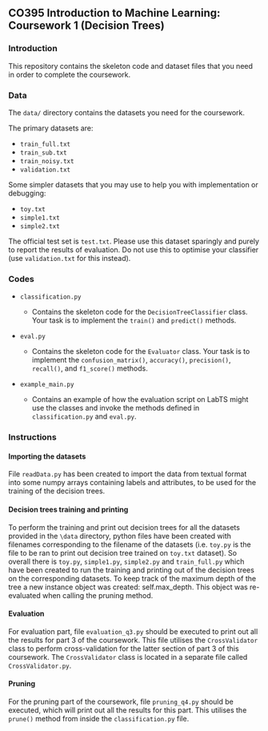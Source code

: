 ## CO395 Introduction to Machine Learning: Coursework 1 (Decision Trees)

### Introduction

This repository contains the skeleton code and dataset files that you need 
in order to complete the coursework.

### Data

The ``data/`` directory contains the datasets you need for the coursework.

The primary datasets are:
- ``train_full.txt``
- ``train_sub.txt``
- ``train_noisy.txt``
- ``validation.txt``

Some simpler datasets that you may use to help you with implementation or 
debugging:
- ``toy.txt``
- ``simple1.txt``
- ``simple2.txt``

The official test set is ``test.txt``. Please use this dataset sparingly and 
purely to report the results of evaluation. Do not use this to optimise your 
classifier (use ``validation.txt`` for this instead). 


### Codes

- ``classification.py``

	* Contains the skeleton code for the ``DecisionTreeClassifier`` class. Your task 
is to implement the ``train()`` and ``predict()`` methods.


- ``eval.py``

	* Contains the skeleton code for the ``Evaluator`` class. Your task is to 
implement the ``confusion_matrix()``, ``accuracy()``, ``precision()``, 
``recall()``, and ``f1_score()`` methods.


- ``example_main.py``

	* Contains an example of how the evaluation script on LabTS might use the classes
and invoke the methods defined in ``classification.py`` and ``eval.py``.


### Instructions

#### Importing the datasets
File ``readData.py`` has been created to import the data from textual format into some numpy
arrays containing labels and attributes, to be used for the training of the decision trees.


#### Decision trees training and printing
To perform the training and print out decision trees for all the datasets provided in 
the ``\data`` directory, python files have been created with 
filenames corresponding to the filename of the datasets
(i.e. ``toy.py`` is the file to be ran to print out decision tree trained on ``toy.txt`` dataset).
So overall there is ``toy.py``, ``simple1.py``, ``simple2.py`` and ``train_full.py`` which have
been created to run the training and printing out of the decision trees on the corresponding datasets.
To keep track of the maximum depth of the tree a new instance object was
created: self.max_depth. This object was re-evaluated when calling the
pruning method.

#### Evaluation
For evaluation part, file ``evaluation_q3.py`` should be executed to print out all the results
for part 3 of the coursework. This file utilises the ``CrossValidator`` class to perform
cross-validation for the latter section of part 3 of this coursework. The ``CrossValidator``
class is located in a separate file called ``CrossValidator.py``.

#### Pruning 
For the pruning part of the coursework, file ``pruning_q4.py`` should be executed, which will
print out all the results for this part. This utilises the ``prune()`` method from inside the ``classification.py``
file.




    





